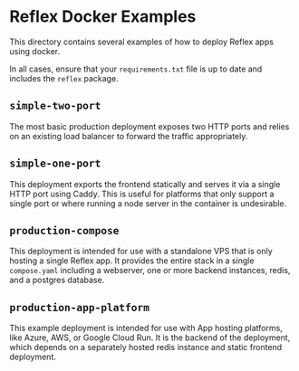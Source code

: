 # Reflex Docker Examples

This directory contains several examples of how to deploy Reflex apps using docker.

In all cases, ensure that your `requirements.txt` file is up to date and
includes the `reflex` package.

## `simple-two-port`

The most basic production deployment exposes two HTTP ports and relies on an
existing load balancer to forward the traffic appropriately.

## `simple-one-port`

This deployment exports the frontend statically and serves it via a single HTTP
port using Caddy. This is useful for platforms that only support a single port
or where running a node server in the container is undesirable.

## `production-compose`

This deployment is intended for use with a standalone VPS that is only hosting a
single Reflex app. It provides the entire stack in a single `compose.yaml`
including a webserver, one or more backend instances, redis, and a postgres
database.

## `production-app-platform`

This example deployment is intended for use with App hosting platforms, like
Azure, AWS, or Google Cloud Run. It is the backend of the deployment, which
depends on a separately hosted redis instance and static frontend deployment.